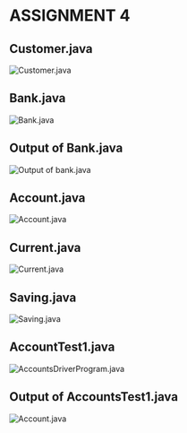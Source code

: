 # ASSIGNMENT 4

## Customer.java

<img src="lib/screenshots/Customer.png" alt="Customer.java" title="Customer.java" />

## Bank.java

<img src="lib/screenshots/Bank.png" alt="Bank.java" title="Bank.java">

## Output of Bank.java

<img src="lib/screenshots/BankOutput.png" alt="Output of bank.java" title="Output of bank.java">

## Account.java

<img src="lib/screenshots/Account.png" alt="Account.java" title="Account.java">

## Current.java

<img src="lib/screenshots/Current.png" alt="Current.java" title="Current.java">

## Saving.java

<img src="lib/screenshots/Saving.png" alt="Saving.java" title="Saving.java">

## AccountTest1.java

<img src="lib/screenshots/AccountsTest1.png" alt="AccountsDriverProgram.java" title="AccountsDriverProgram.java">

## Output of AccountsTest1.java

<img src="lib/screenshots/AccountsTest1.png" alt="Account.java" title="Account.java">